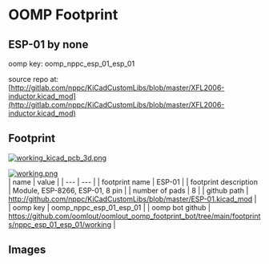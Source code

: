 # OOMP Footprint  
## ESP-01  by none  
  
oomp key: oomp_nppc_esp_01_esp_01  
  
source repo at: [http://gitlab.com/nppc/KiCadCustomLibs/blob/master/XFL2006-inductor.kicad_mod](http://gitlab.com/nppc/KiCadCustomLibs/blob/master/XFL2006-inductor.kicad_mod)  
## Footprint  
  
[![working_kicad_pcb_3d.png](working_kicad_pcb_3d_600.png)](working_kicad_pcb_3d.png)  
  
[![working.png](working_600.png)](working.png)  
| name | value | 
| --- | --- | 
| footprint name | ESP-01 | 
| footprint description | Module, ESP-8266, ESP-01, 8 pin | 
| number of pads | 8 | 
| github path | http://github.com/nppc/KiCadCustomLibs/blob/master/ESP-01.kicad_mod | 
| oomp key | oomp_nppc_esp_01_esp_01 | 
| oomp bot github | https://github.com/oomlout/oomlout_oomp_footprint_bot/tree/main/footprints/nppc_esp_01_esp_01/working | 
## Images  
